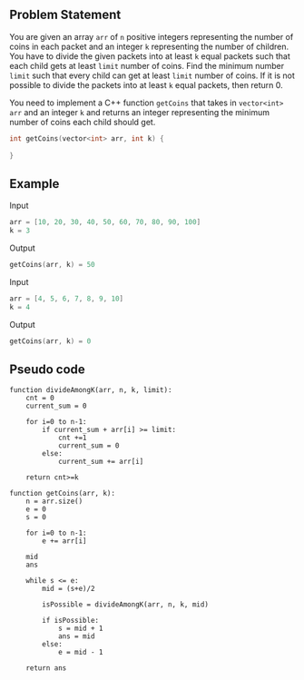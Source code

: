 ## Problem Statement

You are given an array `arr` of `n` positive integers representing the number of coins in each packet and an integer `k` representing the number of children. You have to divide the given packets into at least `k` equal packets such that each child gets at least `limit` number of coins. Find the minimum number `limit` such that every child can get at least `limit` number of coins. If it is not possible to divide the packets into at least `k` equal packets, then return 0.

You need to implement a C++ function `getCoins` that takes in `vector<int> arr` and an integer `k` and returns an integer representing the minimum number of coins each child should get.

```cpp
int getCoins(vector<int> arr, int k) {
  
}
```

## Example

Input
```cpp
arr = [10, 20, 30, 40, 50, 60, 70, 80, 90, 100]
k = 3
```

Output
```cpp
getCoins(arr, k) = 50
```

Input
```cpp
arr = [4, 5, 6, 7, 8, 9, 10]
k = 4
```

Output
```cpp
getCoins(arr, k) = 0
```

## Pseudo code

```plaintext
function divideAmongK(arr, n, k, limit):
    cnt = 0
    current_sum = 0
    
    for i=0 to n-1:
        if current_sum + arr[i] >= limit:
            cnt +=1
            current_sum = 0
        else:
            current_sum += arr[i]
            
    return cnt>=k

function getCoins(arr, k):
    n = arr.size()
    e = 0
    s = 0
    
    for i=0 to n-1:
        e += arr[i]
    
    mid
    ans
    
    while s <= e:
        mid = (s+e)/2
         
        isPossible = divideAmongK(arr, n, k, mid)

        if isPossible:
            s = mid + 1
            ans = mid
        else:
            e = mid - 1
    
    return ans
```